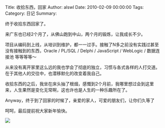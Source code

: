 Title: 收拾东西，回家
Author: alswl
Date: 2010-02-09 00:00:00
Tags: 
Category: 日记
Summary: 

终于收拾东西回家了。

来广东也已经2个月了，从佛山跑到中山，两个月的锻炼，让我成长不少。

项目从编码到上线，从培训到维护，都一一过手。接触了N多之前没有实践过甚至没有接触到的东西，Oracle / PL/SQL / Delphi /
JavaScript / WebLogic / 数据连接池 等等等等～

从来没有离开家里这么远的我也学会了彻底的独立，习惯与各式各样的人打交道。在于其他人的交往中，也潜移默化的改变着我自己。

收拾东西的之后，我坐在床头抽了根烟，感慨到2个月前，我哪里想过会到这里来，人生果然是变化无常啊，这也许也是人生的一种乐趣所在了。

Anyway，终于到了回家的时候了，亲爱的家人，可爱的朋友们，让你们久等了

呵呵，最后提前祝大家新年愉快。

![](http://upload-log4d.qiniudn.com/2010/02/jet-airliner.jpg)

